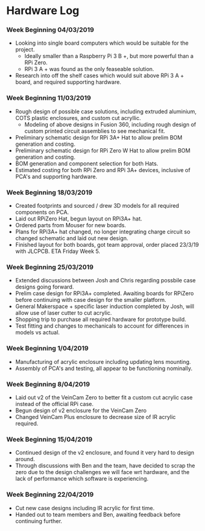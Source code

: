 # Hardware Log

### Week Beginning 04/03/2019
* Looking into single board computers which would be suitable for the project.
	* Ideally smaller than a Raspberry Pi 3 B +, but more powerful than a RPi Zero.
	* RPi 3 A + was found as the only feaseable solution.
* Research into off the shelf cases which would suit above RPi 3 A + board, and required supporting hardware.

### Week Beginning 11/03/2019
* Rough design of possible case solutions, including extruded aluminium, COTS plastic enclosures, and custom cut acryllic.
	* Modeling of above designs in Fusion 360, including rough design of custom printed circuit assemblies to see mechanical fit.
* Preliminary schematic design for RPi 3A+ Hat to allow prelim BOM generation and costing.
* Preliminary schematic design for RPi Zero W Hat to allow prelim BOM generation and costing.
* BOM generation and component selection for both Hats.
* Estimated costing for both RPi Zero and RPi 3A+ devices, inclusive of PCA's and supporting hardware.

### Week Beginning 18/03/2019
* Created footprints and sourced / drew 3D models for all required components on PCA.
* Laid out RPiZero Hat, begun layout on RPi3A+ hat.
* Ordered parts from Mouser for new boards.
* Plans for RPi3A+ hat changed, no longer integrating charge circuit so changed schematic and laid out new design.
* Finished layout for both boards, got team approval, order placed 23/3/19 with JLCPCB. ETA Friday Week 5.

### Week Beginning 25/03/2019
* Extended discussions between Josh and Chris regarding possbile case designs going forward.
* Prelim case design for RPi3A+ completed. Awaiting boards for RPiZero before continuing with case design for the smaller platform. 
* General Makerspace + specific laser induction completed by Josh, will allow use of laser cutter to cut acrylic. 
* Shopping trip to purchase all required hardware for prototype build. 
* Test fitting and changes to mechanicals to account for differences in models vs actual.

### Week Beginning 1/04/2019
* Manufacturing of acrylic enclosure including updating lens mounting.
* Assembly of PCA's and testing, all appear to be functioning nominally. 

### Week Beginning 8/04/2019
* Laid out v2 of the VeinCam Zero to better fit a custom cut acrylic case instead of the official RPi case. 
* Begun design of v2 enclosure for the VeinCam Zero
* Changed VeinCam Plus enclosure to decrease size of IR acrylic required. 

### Week Beginning 15/04/2019
* Continued design of the v2 enclosure, and found it very hard to design around. 
* Through discussions with Ben and the team, have decided to scrap the zero due to the design challenges we will face wrt hardware, and the lack of performance which software is experiencing. 

### Week Beginning 22/04/2019
* Cut new case designs including IR acrylic for first time.
* Handed out to team members and Ben, awaiting feedback before continuing further. 